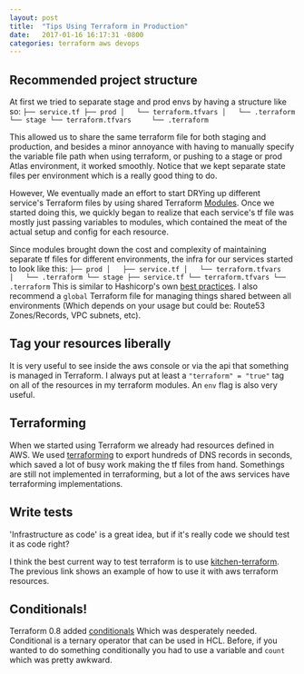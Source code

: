 ```yaml
---
layout: post
title:  "Tips Using Terraform in Production"
date:   2017-01-16 16:17:31 -0800
categories: terraform aws devops
---
```


## Recommended project structure

At first we tried to separate stage and prod envs by having a structure like so:
      ```
      ├── service.tf
      ├── prod
      │   └── terraform.tfvars
      │   └── .terraform
      └── stage
         └── terraform.tfvars
          └── .terraform
      ```

This allowed us to share the same terraform file for both staging and production, and besides a minor annoyance with having to manually specify the variable file path when using terraform, or pushing to a stage or prod Atlas environment, it worked smoothly. Notice that we kept separate state files per environment which is a really good thing to do.

However, We eventually made an effort to start DRYing up different service's Terraform files by using shared Terraform [Modules](https://www.terraform.io/docs/modules/index.html).
Once we started doing this, we quickly began to realize that each service's tf file was mostly just passing variables to modules, which contained the meat of the actual setup and config for each resource.

Since modules brought down the cost and complexity of maintaining separate tf files for different environments, the infra for our services started to look like this:
      ```
      ├── prod
      │   ├── service.tf
      │   └── terraform.tfvars
      │   └── .terraform
      └── stage
         ├── service.tf
         └── terraform.tfvars
         └── .terraform
      ```
This is similar to Hashicorp's own [best practices](https://github.com/hashicorp/best-practices/tree/master/terraform/providers/aws). I also recommend a `global` Terraform file for managing things shared between all environments (Which depends on your usage but could be: Route53 Zones/Records, VPC subnets, etc).

## Tag your resources liberally

It is very useful to see inside the aws console or via the api that something is managed in Terraform.
I always put at least a `"terraform" = "true"` tag on all of the resources in my terraform modules. An `env` flag is also very useful.

## Terraforming

When we started using Terraform we already had resources defined in AWS. We used [terraforming](https://github.com/dtan4/terraforming) to export hundreds of DNS records in seconds, which saved a lot of busy work making the tf files from hand. Somethings are still not implemented in terraforming, but a lot of the aws services have terraforming implementations.

## Write tests

'Infrastructure as code' is a great idea, but if it's really code we should test it as code right?

I think the best current way to test terraform is to use [kitchen-terraform](https://github.com/newcontext-oss/kitchen-terraform/blob/master/examples/aws_provider/getting_started.md). The previous link shows an example of how to use it with aws terraform resources.

## Conditionals!

Terraform 0.8 added [conditionals](https://www.terraform.io/docs/configuration/interpolation.html#conditionals) Which was desperately needed.
Conditional is a ternary operator that can be used in HCL. Before, if you wanted to do something conditionally you had to use a variable and `count` which was pretty awkward.
